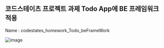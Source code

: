 ## 코드스테이츠 프로젝트 과제 Todo App에 BE 프레임워크 적용
Name : codestates_homework_Todo_beFrameWork

![image](https://user-images.githubusercontent.com/104243252/197116114-360f2ce9-57b4-4f91-b1b0-04908a7b81c4.png)
